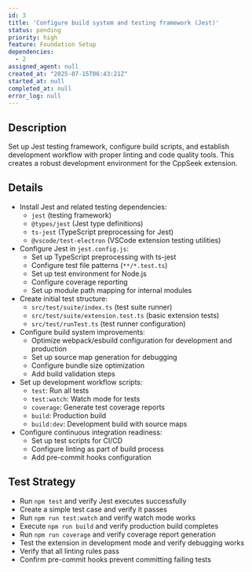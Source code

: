 ```yaml
---
id: 3
title: 'Configure build system and testing framework (Jest)'
status: pending
priority: high
feature: Foundation Setup
dependencies:
  - 2
assigned_agent: null
created_at: "2025-07-15T06:43:21Z"
started_at: null
completed_at: null
error_log: null
---
```


## Description

Set up Jest testing framework, configure build scripts, and establish development workflow with proper linting and code quality tools. This creates a robust development environment for the CppSeek extension.

## Details

- Install Jest and related testing dependencies:
  - `jest` (testing framework)
  - `@types/jest` (Jest type definitions)
  - `ts-jest` (TypeScript preprocessing for Jest)
  - `@vscode/test-electron` (VSCode extension testing utilities)
- Configure Jest in `jest.config.js`:
  - Set up TypeScript preprocessing with ts-jest
  - Configure test file patterns (`**/*.test.ts`)
  - Set up test environment for Node.js
  - Configure coverage reporting
  - Set up module path mapping for internal modules
- Create initial test structure:
  - `src/test/suite/index.ts` (test suite runner)
  - `src/test/suite/extension.test.ts` (basic extension tests)
  - `src/test/runTest.ts` (test runner configuration)
- Configure build system improvements:
  - Optimize webpack/esbuild configuration for development and production
  - Set up source map generation for debugging
  - Configure bundle size optimization
  - Add build validation steps
- Set up development workflow scripts:
  - `test`: Run all tests
  - `test:watch`: Watch mode for tests
  - `coverage`: Generate test coverage reports
  - `build`: Production build
  - `build:dev`: Development build with source maps
- Configure continuous integration readiness:
  - Set up test scripts for CI/CD
  - Configure linting as part of build process
  - Add pre-commit hooks configuration

## Test Strategy

- Run `npm test` and verify Jest executes successfully
- Create a simple test case and verify it passes
- Run `npm run test:watch` and verify watch mode works
- Execute `npm run build` and verify production build completes
- Run `npm run coverage` and verify coverage report generation
- Test the extension in development mode and verify debugging works
- Verify that all linting rules pass
- Confirm pre-commit hooks prevent committing failing tests 
